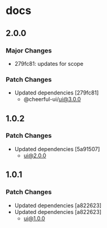# docs

## 2.0.0

### Major Changes

- 279fc81: updates for scope

### Patch Changes

- Updated dependencies [279fc81]
  - @cheerful-ui/ui@3.0.0

## 1.0.2

### Patch Changes

- Updated dependencies [5a91507]
  - ui@2.0.0

## 1.0.1

### Patch Changes

- Updated dependencies [a822623]
- Updated dependencies [a822623]
  - ui@1.0.0
